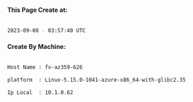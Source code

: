 
   
#### This Page Create at:

```bash

2023-09-08 - 03:57:40 UTC

```

#### Create By Machine:

```bash

Host Name : fv-az359-626

platform  : Linux-5.15.0-1041-azure-x86_64-with-glibc2.35

Ip Local  : 10.1.0.62

```

